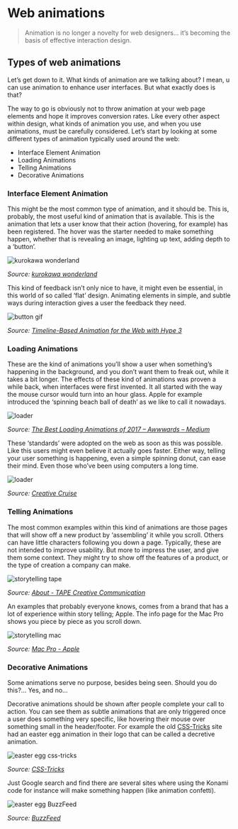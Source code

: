 # Web animations
> Animation is no longer a novelty for web designers… it’s becoming the basis of effective interaction design.

## Types of web animations
Let’s get down to it. What kinds of animation are we talking about? I mean, u can use animation to enhance user interfaces. But what exactly does is that?

The way to go is obviously not to throw animation at your web page elements and hope it improves conversion rates.  Like every other aspect within design, what kinds of animation you use, and when you use animations, must be carefully considered. Let’s start by looking at some different types of animation typically used around the web:

* Interface Element Animation
* Loading Animations
* Telling Animations
* Decorative Animations

### Interface Element Animation
This might be the most common type of animation, and it should be. This is, probably, the most useful kind of animation that is available. This is the animation that lets a user know that their action (hovering, for example) has been registered. The hover was the starter needed to make something happen, whether that is revealing an image, lighting up text, adding depth to a ‘button’.

![kurokawa wonderland](./img/kurokawa-wonderland.png)

_Source: [kurokawa wonderland](http://kurokawawonderland.jp/)_

This kind of feedback isn’t only nice to have, it might even be essential, in this world of so called ‘flat’ design. Animating elements in simple, and subtle ways during interaction gives a user the feedback they need.

![button gif](./img/button.gif)

_Source: [Timeline-Based Animation for the Web with Hype 3](https://webdesign.tutsplus.com/tutorials/timeline-based-animation-for-the-web-with-hype-3--cms-24899)_

### Loading Animations
These are the kind of animations you’ll show a user when something’s happening in the background, and you don’t want them to freak out, while it takes a bit longer. The effects of these kind of animations was proven a while back, when interfaces were first invented. It all started with the way the mouse cursor would turn into an hour glass. Apple for example introduced the ‘spinning beach ball of death’ as we like to call it nowadays.

![loader](./img/loading.gif)

_Source: [The Best Loading Animations of 2017 – Awwwards – Medium](https://medium.com/@awwwards/the-best-loading-animations-of-2017-2d3a159e46f8)_

These ‘standards’ were adopted on the web as soon as this was possible. Like this users might even believe it actually goes faster. Either way, telling your user something is happening, even a simple spinning donut, can ease their mind. Even those who’ve been using computers a long time.

![loader](./img/loading-2.gif)

_Source: [Creative Cruise](http://creativecruise.nl/)_

### Telling Animations
The most common examples within this kind of animations are those pages that will show off a new product by ‘assembling’ it while you scroll. Others can have little characters following you down a page. Typically, these are not intended to improve usability. But more to impress the user, and give them some context. They might try to show off the features of a product, or the type of creation a company can make.

![storytelling tape](./img/tape.png)

_Source: [About - TAPE Creative Communication](http://tape.cc/about/)_

An examples that probably everyone knows, comes from a brand that has a lot of experience within story telling; Apple. The info page for the Mac Pro shows you piece by piece as you scroll down.

![storytelling mac](./img/mac.png)

_Source: [Mac Pro - Apple](https://www.apple.com/mac-pro/)_

### Decorative Animations
Some animations serve no purpose, besides being seen. Should you do this?… Yes, and no…

Decorative animations should be shown after people complete your call to action. You can see them as subtle animations that are only triggered once a user does something very specific, like hovering their mouse over something small in the header/footer. For example the old [CSS-Tricks](https://css-tricks.com/) site had an easter egg animation in their logo that can be called a decretive animation.

![easter egg css-tricks](./img/ccs-tricks.gif)

_Source: [CSS-Tricks](https://css-tricks.com/)_

Just Google search and find there are several sites where using the Konami code for instance will make something happen (like animation confetti).

![easter egg BuzzFeed](./img/konami.png)

_Source: [BuzzFeed](https://www.buzzfeed.com/?utm_term=.snxNRxWNN#.wuxa7kwaa)_
